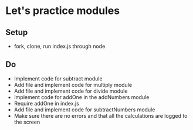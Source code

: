 # Let's practice modules
## Setup
* fork, clone, run index.js through node

## Do
* Implement code for subtract module
* Add file and implement code for multiply module
* Add file and implement code for divide module
* Implement code for addOne in the addNumbers module
* Require addOne in index.js
* Add file and implement code for subtractNumbers module
* Make sure there are no errors and that all the calculations are logged to the screen

